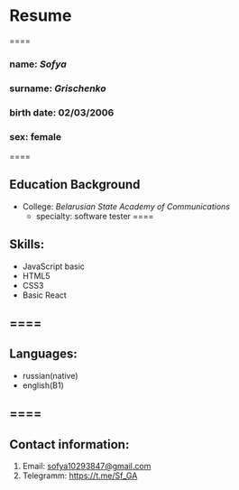 # **Resume**
==== 
### name: *Sofya*
### surname: *Grischenko*
### birth date: 02/03/2006 
### sex: female
====
## Education Background
* College: *Belarusian State Academy of Communications*
   + specialty: software tester
====
## Skills:
   + JavaScript basic
   + HTML5
   + CSS3
   + Basic React 
## ==== 
## Languages:
   + russian(native)
   + english(B1)
## ====
## Contact information:
1. Email: sofya10293847@gmail.com
2. Telegramm: https://t.me/Sf_GA